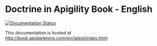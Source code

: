 Doctrine in Apigility Book - English
=============================================

[![Documentation Status](https://readthedocs.org/projects/doctrine-in-apigility-book/badge/?version=latest)](http://book.apiskeletons.com/en/latest/?badge=latest)

This documentation is hosted at http://book.apiskeletons.com/en/latest/index.html
